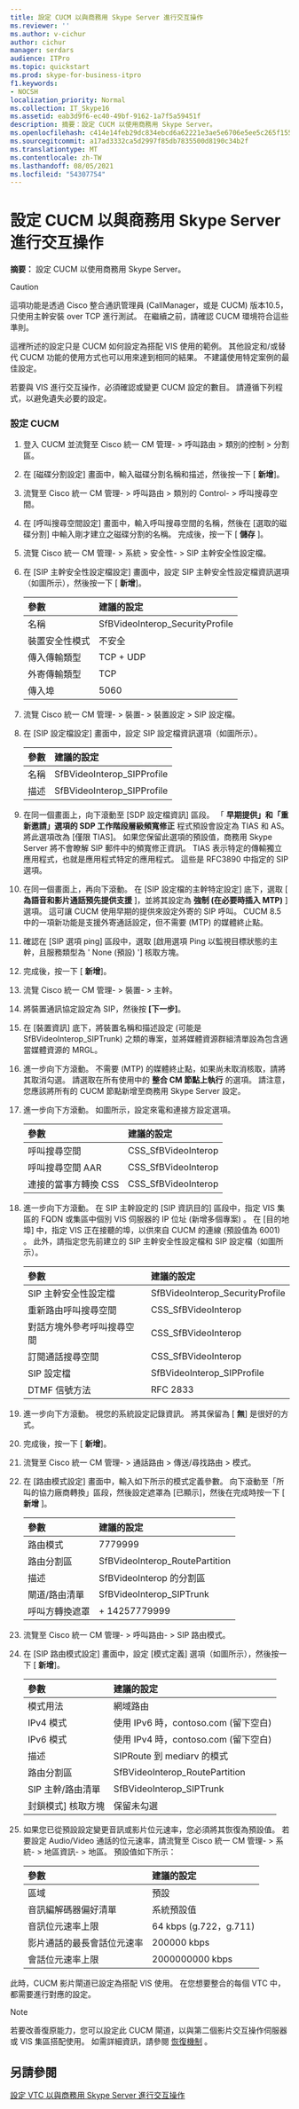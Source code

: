 ```yaml
---
title: 設定 CUCM 以與商務用 Skype Server 進行交互操作
ms.reviewer: ''
ms.author: v-cichur
author: cichur
manager: serdars
audience: ITPro
ms.topic: quickstart
ms.prod: skype-for-business-itpro
f1.keywords:
- NOCSH
localization_priority: Normal
ms.collection: IT_Skype16
ms.assetid: eab3d9f6-ec40-49bf-9162-1a7f5a59451f
description: 摘要：設定 CUCM 以使用商務用 Skype Server。
ms.openlocfilehash: c414e14feb29dc834ebcd6a62221e3ae5e6706e5ee5c265f155d6ea512a91423
ms.sourcegitcommit: a17ad3332ca5d2997f85db7835500d8190c34b2f
ms.translationtype: MT
ms.contentlocale: zh-TW
ms.lasthandoff: 08/05/2021
ms.locfileid: "54307754"
---
```

# <a name="configure-cucm-for-interoperation-with-skype-for-business-server"></a>設定 CUCM 以與商務用 Skype Server 進行交互操作
 
**摘要：** 設定 CUCM 以使用商務用 Skype Server。
  
> [!CAUTION]
> 這項功能是透過 Cisco 整合通訊管理員 (CallManager，或是 CUCM) 版本10.5，只使用主幹安裝 over TCP 進行測試。 在繼續之前，請確認 CUCM 環境符合這些準則。 
  
這裡所述的設定只是 CUCM 如何設定為搭配 VIS 使用的範例。 其他設定和/或替代 CUCM 功能的使用方式也可以用來達到相同的結果。 不建議使用特定案例的最佳設定。
  
若要與 VIS 進行交互操作，必須確認或變更 CUCM 設定的數目。 請遵循下列程式，以避免遺失必要的設定。
  
### <a name="configure-the-cucm"></a>設定 CUCM

1. 登入 CUCM 並流覽至 Cisco 統一 CM 管理- \> 呼叫路由 \> 類別的控制 \> 分割區。
    
2. 在 [磁碟分割設定] 畫面中，輸入磁碟分割名稱和描述，然後按一下 [ **新增**]。
    
3. 流覽至 Cisco 統一 CM 管理- \> 呼叫路由 \> 類別的 Control- \> 呼叫搜尋空間。
    
4. 在 [呼叫搜尋空間設定] 畫面中，輸入呼叫搜尋空間的名稱，然後在 [選取的磁碟分割] 中輸入剛才建立之磁碟分割的名稱。 完成後，按一下 [ **儲存** ]。
    
5. 流覽 Cisco 統一 CM 管理- \> 系統 \> 安全性- \> SIP 主幹安全性設定檔。
    
6. 在 [SIP 主幹安全性設定檔設定] 畫面中，設定 SIP 主幹安全性設定檔資訊選項（如圖所示），然後按一下 [ **新增**]。
    
   |**參數**|**建議的設定**|
   |:-----|:-----|
   |名稱  <br/> |SfBVideoInterop_SecurityProfile  <br/> |
   |裝置安全性模式  <br/> |不安全  <br/> |
   |傳入傳輸類型  <br/> |TCP + UDP  <br/> |
   |外寄傳輸類型  <br/> |TCP  <br/> |
   |傳入埠  <br/> |5060  <br/> |
   
7. 流覽 Cisco 統一 CM 管理- \> 裝置- \> 裝置設定 \> SIP 設定檔。
    
8. 在 [SIP 設定檔設定] 畫面中，設定 SIP 設定檔資訊選項（如圖所示）。 
    
   |**參數**|**建議的設定**|
   |:-----|:-----|
   |名稱  <br/> |SfBVideoInterop_SIPProfile  <br/> |
   |描述  <br/> |SfBVideoInterop_SIPProfile  <br/> |
   
9. 在同一個畫面上，向下滾動至 [SDP 設定檔資訊] 區段。 「 **早期提供」和「重新邀請」選項的 SDP 工作階段層級頻寬修正** 程式預設會設定為 TIAS 和 AS。 將此選項改為 [僅限 TIAS]。 如果您保留此選項的預設值，商務用 Skype Server 將不會瞭解 SIP 郵件中的頻寬修正資訊。 TIAS 表示特定的傳輸獨立應用程式，也就是應用程式特定的應用程式。 這些是 RFC3890 中指定的 SIP 選項。
    
10. 在同一個畫面上，再向下滾動。 在 [SIP 設定檔的主幹特定設定] 底下，選取 [ **為語音和影片通話預先提供支援** ]，並將其設定為 **強制 (在必要時插入 MTP)** ] 選項。 這可讓 CUCM 使用早期的提供來設定外寄的 SIP 呼叫。 CUCM 8.5 中的一項新功能是支援外寄通話設定，但不需要 (MTP) 的媒體終止點。
    
11. 確認在 [SIP 選項 ping] 區段中，選取 [啟用選項 Ping 以監視目標狀態的主幹，且服務類型為 ' None (預設) '] 核取方塊。
    
12. 完成後，按一下 [ **新增**]。
    
13. 流覽 Cisco 統一 CM 管理- \> 裝置- \> 主幹。 
    
14. 將裝置通訊協定設定為 SIP，然後按 **[下一步]**。
    
15. 在 [裝置資訊] 底下，將裝置名稱和描述設定 (可能是 SfBVideoInterop_SIPTrunk) 之類的專案，並將媒體資源群組清單設為包含適當媒體資源的 MRGL。 
    
16. 進一步向下方滾動。 不需要 (MTP) 的媒體終止點，如果尚未取消核取，請將其取消勾選。 請選取在所有使用中的 **整合 CM 節點上執行** 的選項。 請注意，您應該將所有的 CUCM 節點新增至商務用 Skype Server 設定。
    
17. 進一步向下方滾動。 如圖所示，設定來電和連接方設定選項。
    
    |**參數**|**建議的設定**|
    |:-----|:-----|
    |呼叫搜尋空間  <br/> |CSS_SfBVideoInterop  <br/> |
    |呼叫搜尋空間 AAR  <br/> |CSS_SfBVideoInterop  <br/> |
    |連接的當事方轉換 CSS  <br/> |CSS_SfBVideoInterop  <br/> |
   
18. 進一步向下方滾動。 在 SIP 主幹設定的 [SIP 資訊目的] 區段中，指定 VIS 集區的 FQDN 或集區中個別 VIS 伺服器的 IP 位址 (新增多個專案) 。 在 [目的地埠] 中，指定 VIS 正在接聽的埠，以供來自 CUCM 的連線 (預設值為 6001) 。 此外，請指定您先前建立的 SIP 主幹安全性設定檔和 SIP 設定檔（如圖所示）。
    
    |**參數**|**建議的設定**|
    |:-----|:-----|
    |SIP 主幹安全性設定檔  <br/> |SfBVideoInterop_SecurityProfile  <br/> |
    |重新路由呼叫搜尋空間  <br/> |CSS_SfBVideoInterop  <br/> |
    |對話方塊外參考呼叫搜尋空間  <br/> |CSS_SfBVideoInterop  <br/> |
    |訂閱通話搜尋空間  <br/> |CSS_SfBVideoInterop  <br/> |
    |SIP 設定檔  <br/> |SfBVideoInterop_SIPProfile  <br/> |
    |DTMF 信號方法  <br/> |RFC 2833  <br/> |
   
19.  進一步向下方滾動。 視您的系統設定記錄資訊。 將其保留為 [ **無**] 是很好的方式。 
    
20. 完成後，按一下 [ **新增**]。
    
21. 流覽至 Cisco 統一 CM 管理- \> 通話路由 \> 傳送/尋找路由 \> 模式。
    
22. 在 [路由模式設定] 畫面中，輸入如下所示的模式定義參數。 向下滾動至「所叫的協力廠商轉換」區段，然後設定遮罩為 [已顯示]，然後在完成時按一下 [ **新增** ]。
    
    |**參數**|**建議的設定**|
    |:-----|:-----|
    |路由模式  <br/> |7779999  <br/> |
    |路由分割區  <br/> |SfBVideoInterop_RoutePartition  <br/> |
    |描述  <br/> |SfBVideoInterop 的分割區  <br/> |
    |閘道/路由清單  <br/> |SfBVideoInterop_SIPTrunk  <br/> |
    |呼叫方轉換遮罩  <br/> |+ 14257779999  <br/> |
   
23. 流覽至 Cisco 統一 CM 管理- \> 呼叫路由- \> SIP 路由模式。
    
24. 在 [SIP 路由模式設定] 畫面中，設定 [模式定義] 選項（如圖所示），然後按一下 [ **新增**]。
    
    |**參數**|**建議的設定**|
    |:-----|:-----|
    | 模式用法 <br/> |網域路由  <br/> |
    |IPv4 模式  <br/> |使用 IPv6 時，contoso.com (留下空白)   <br/> |
    |IPv6 模式  <br/> |使用 IPv4 時，contoso.com (留下空白)   <br/> |
    |描述  <br/> |SIPRoute 到 mediarv 的模式  <br/> |
    |路由分割區  <br/> |SfBVideoInterop_RoutePartition  <br/> |
    |SIP 主幹/路由清單  <br/> |SfBVideoInterop_SIPTrunk  <br/> |
    |封鎖模式] 核取方塊  <br/> |保留未勾選  <br/> |
   
25. 如果您已從預設設定變更音訊或影片位元速率，您必須將其恢復為預設值。 若要設定 Audio/Video 通話的位元速率，請流覽至 Cisco 統一 CM 管理- \> 系統- \> 地區資訊- \> 地區。 預設值如下所示：
    
    |**參數**|**建議的設定**|
    |:-----|:-----|
    |區域  <br/> |預設  <br/> |
    |音訊編解碼器偏好清單  <br/> |系統預設值  <br/> |
    |音訊位元速率上限  <br/> |64 kbps (g.722，g.711)   <br/> |
    |影片通話的最長會話位元速率  <br/> |200000 kbps  <br/> |
    |會話位元速率上限  <br/> |2000000000 kbps  <br/> |
   
此時，CUCM 影片閘道已設定為搭配 VIS 使用。 在您想要整合的每個 VTC 中，都需要進行對應的設定。
> [!NOTE]
> 若要改善復原能力，您可以設定此 CUCM 閘道，以與第二個影片交互操作伺服器或 VIS 集區搭配使用。 如需詳細資訊，請參閱 [恢復機制](../../plan-your-deployment/video-interop-server.md#resiliency) 。
  
## <a name="see-also"></a>另請參閱

[設定 VTC 以與商務用 Skype Server 進行交互操作](configure-a-vtc-for-interoperation.md)
